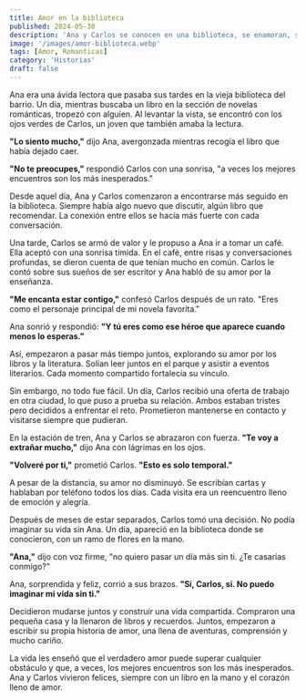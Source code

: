 ```yaml
---
title: Amor en la biblioteca
published: 2024-05-30
description: 'Ana y Carlos se conocen en una biblioteca, se enamoran, superan la distancia y finalmente se casan, demostrando que el amor verdadero supera cualquier obstáculo'
image: '/images/amor-biblioteca.webp'
tags: [Amor, Romanticas]
category: 'Historias'
draft: false 
---
```

Ana era una ávida lectora que pasaba sus tardes en la vieja biblioteca del barrio. Un día, mientras buscaba un libro en la sección de novelas románticas, tropezó con alguien. Al levantar la vista, se encontró con los ojos verdes de Carlos, un joven que también amaba la lectura.

**"Lo siento mucho,"** dijo Ana, avergonzada mientras recogía el libro que había dejado caer.

**"No te preocupes,"** respondió Carlos con una sonrisa, "a veces los mejores encuentros son los más inesperados."

Desde aquel día, Ana y Carlos comenzaron a encontrarse más seguido en la biblioteca. Siempre había algo nuevo que discutir, algún libro que recomendar. La conexión entre ellos se hacía más fuerte con cada conversación.

Una tarde, Carlos se armó de valor y le propuso a Ana ir a tomar un café. Ella aceptó con una sonrisa tímida. En el café, entre risas y conversaciones profundas, se dieron cuenta de que tenían mucho en común. Carlos le contó sobre sus sueños de ser escritor y Ana habló de su amor por la enseñanza.

**"Me encanta estar contigo,"** confesó Carlos después de un rato. "Eres como el personaje principal de mi novela favorita."

Ana sonrió y respondió: **"Y tú eres como ese héroe que aparece cuando menos lo esperas."**

Así, empezaron a pasar más tiempo juntos, explorando su amor por los libros y la literatura. Solían leer juntos en el parque y asistir a eventos literarios. Cada momento compartido fortalecía su vínculo.

Sin embargo, no todo fue fácil. Un día, Carlos recibió una oferta de trabajo en otra ciudad, lo que puso a prueba su relación. Ambos estaban tristes pero decididos a enfrentar el reto. Prometieron mantenerse en contacto y visitarse siempre que pudieran.

En la estación de tren, Ana y Carlos se abrazaron con fuerza. **"Te voy a extrañar mucho,"** dijo Ana con lágrimas en los ojos.

**"Volveré por ti,"** prometió Carlos. **"Esto es solo temporal."**

A pesar de la distancia, su amor no disminuyó. Se escribían cartas y hablaban por teléfono todos los días. Cada visita era un reencuentro lleno de emoción y alegría.

Después de meses de estar separados, Carlos tomó una decisión. No podía imaginar su vida sin Ana. Un día, apareció en la biblioteca donde se conocieron, con un ramo de flores en la mano.

**"Ana,"** dijo con voz firme, "no quiero pasar un día más sin ti. ¿Te casarías conmigo?"

Ana, sorprendida y feliz, corrió a sus brazos. **"Sí, Carlos, sí. No puedo imaginar mi vida sin ti."**

Decidieron mudarse juntos y construir una vida compartida. Compraron una pequeña casa y la llenaron de libros y recuerdos. Juntos, empezaron a escribir su propia historia de amor, una llena de aventuras, comprensión y mucho cariño.

La vida les enseñó que el verdadero amor puede superar cualquier obstáculo y que, a veces, los mejores encuentros son los más inesperados. Ana y Carlos vivieron felices, siempre con un libro en la mano y el corazón lleno de amor.
